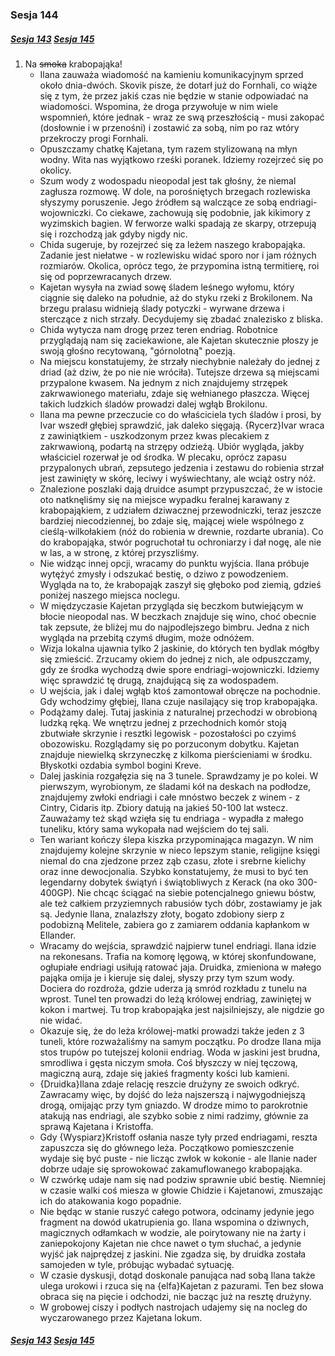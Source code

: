 ### Sesja 144
##### [Sesja 143](#sesja-143) [Sesja 145](#sesja-145)
1. Na ~~smoka~~ krabopająka!
    - Ilana zauważa wiadomość na kamieniu komunikacyjnym sprzed około dnia-dwóch. Skovik pisze, że dotarł już do Fornhali, co wiąże się z tym, że przez jakiś czas nie będzie w stanie odpowiadać na wiadomości. Wspomina, że droga przywołuje w nim wiele wspomnień, które jednak - wraz ze swą przeszłością - musi zakopać (dosłownie i w przenośni) i zostawić za sobą, nim po raz wtóry przekroczy progi Fornhali.
    - Opuszczamy chatkę Kajetana, tym razem stylizowaną na młyn wodny. Wita nas wyjątkowo rześki poranek. Idziemy rozejrzeć się po okolicy.
    - Szum wody z wodospadu nieopodal jest tak głośny, że niemal zagłusza rozmowę. W dole, na porośniętych brzegach rozlewiska słyszymy poruszenie. Jego źródłem są walczące ze sobą endriagi-wojowniczki. Co ciekawe, zachowują się podobnie, jak kikimory z wyzimskich bagien. W ferworze walki spadają ze skarpy, otrzepują się i rozchodzą jak gdyby nigdy nic.
    - Chida sugeruje, by rozejrzeć się za leżem naszego krabopająka. Zadanie jest niełatwe - w rozlewisku widać sporo nor i jam różnych rozmiarów. Okolica, oprócz tego, że przypomina istną termitierę, roi się od poprzewracanych drzew.
    - Kajetan wysyła na zwiad sowę śladem leśnego wyłomu, który ciągnie się daleko na południe, aż do styku rzeki z Brokilonem. Na brzegu pralasu widnieją ślady potyczki - wyrwane drzewa i sterczące z nich strzały. Decydujemy się zbadać znalezisko z bliska.
    - Chida wytycza nam drogę przez teren endriag. Robotnice przyglądają nam się zaciekawione, ale Kajetan skutecznie płoszy je swoją głośno recytowaną, "górnolotną" poezją.
    - Na miejscu konstatujemy, że strzały niechybnie należały do jednej z driad (aż dziw, że po nie nie wróciła). Tutejsze drzewa są miejscami przypalone kwasem. Na jednym z nich znajdujemy strzępek zakrwawionego materiału, zdaje się wełnianego płaszcza. Więcej takich ludzkich śladów prowadzi dalej wgłąb Brokilonu.
    - Ilana ma pewne przeczucie co do właściciela tych śladów i prosi, by Ivar wszedł głębiej sprawdzić, jak daleko sięgają. {Rycerz}Ivar wraca z zawiniątkiem - uszkodzonym przez kwas plecakiem z zakrwawioną, podartą na strzępy odzieżą. Ubiór wygląda, jakby właściciel rozerwał je od środka. W plecaku, oprócz zapasu przypalonych ubrań, zepsutego jedzenia i zestawu do robienia strzał jest zawinięty w skórę, leciwy i wyświechtany, ale wciąż ostry nóż.
    - Znalezione poszlaki dają druidce asumpt przypuszczać, że w istocie oto natknęliśmy się na miejsce wypadku feralnej karawany z krabopająkiem, z udziałem dziwacznej przewodniczki, teraz jeszcze bardziej niecodziennej, bo zdaje się, mającej wiele wspólnego z cieślą-wilkołakiem (nóż do robienia w drewnie, rozdarte ubrania). Co do krabopająka, stwór pogruchotał tu ochroniarzy i dał nogę, ale nie w las, a  w stronę, z której przyszliśmy.
    - Nie widząc innej opcji, wracamy do punktu wyjścia. Ilana próbuje wytężyć zmysły i odszukać bestię, o dziwo z powodzeniem. Wygląda na to, że krabopająk zaszył się głęboko pod ziemią, gdzieś poniżej naszego miejsca noclegu.
    - W międzyczasie Kajetan przygląda się beczkom butwiejącym w błocie nieopodal nas. W beczkach znajduje się wino, choć obecnie tak zepsute, że bliżej mu do najpodlejszego bimbru. Jedna z nich wygląda na przebitą czymś długim, może odnóżem.
    - Wizja lokalna ujawnia tylko 2 jaskinie, do których ten bydlak mógłby się zmieścić. Zrzucamy okiem do jednej z nich, ale odpuszczamy, gdy ze środka wychodzą dwie spore endriagi-wojowniczki. Idziemy więc sprawdzić tę drugą, znajdującą się za wodospadem.
    - U wejścia, jak i dalej wgłąb ktoś zamontował obręcze na pochodnie. Gdy wchodzimy głębiej, Ilana czuje nasilający się trop krabopająka.
    - Podążamy dalej. Tutaj jaskinia z naturalnej przechodzi w obrobioną ludzką ręką. We wnętrzu jednej z przechodnich komór stoją zbutwiałe skrzynie i resztki legowisk - pozostałości po czyimś obozowisku. Rozglądamy się po porzuconym dobytku. Kajetan znajduje niewielką skrzyneczkę z kilkoma pierścieniami w środku. Błyskotki ozdabia symbol bogini Kreve.
    - Dalej jaskinia rozgałęzia się na 3 tunele. Sprawdzamy je po kolei. W pierwszym, wyrobionym, ze śladami kół na deskach na podłodze, znajdujemy zwłoki endriagi i całe mnóstwo beczek z winem - z Cintry, Cidaris itp. Zbiory datują na jakieś 50-100 lat wstecz. Zauważamy też skąd wzięła się tu endriaga - wypadła z małego tuneliku, który sama wykopała nad wejściem do tej sali.
    - Ten wariant kończy ślepa kiszka przypominająca magazyn. W nim znajdujemy kolejne skrzynie w nieco lepszym stanie, religijne księgi niemal do cna zjedzone przez ząb czasu, złote i srebrne kielichy oraz inne dewocjonalia. Szybko konstatujemy, że musi to być ten legendarny dobytek świątyń i świątobliwych z Kerack (na oko 300-400GP). Nie chcąc ściągać na siebie potencjalnego gniewu bóstw, ale też całkiem przyziemnych rabusiów tych dóbr, zostawiamy je jak są. Jedynie Ilana, znalazłszy złoty, bogato zdobiony sierp z podobizną Melitele, zabiera go z zamiarem oddania kapłankom w Ellander.
    - Wracamy do wejścia, sprawdzić najpierw tunel endriagi. Ilana idzie na rekonesans. Trafia na komorę lęgową, w której skonfundowane, ogłupiałe endriagi usiłują ratować jaja. Druidka, zmieniona w małego pająka omija je i kieruje się dalej, słyszy przy tym szum wody. Dociera do rozdroża, gdzie uderza ją smród rozkładu z tunelu na wprost. Tunel ten prowadzi do leżą królowej endriag, zawiniętej w kokon i martwej. Tu trop krabopająka jest najsilniejszy, ale nigdzie go nie widać.
    - Okazuje się, że do leża królowej-matki prowadzi także jeden z 3 tuneli, które rozważaliśmy na samym początku. Po drodze Ilana mija stos trupów po tutejszej kolonii endriag. Woda w jaskini jest brudna, smrodliwa i gęsta niczym smoła. Coś błyszczy w niej tęczową, magiczną aurą, zdaje się jakieś fragmenty kości lub kamieni.
    - {Druidka}Ilana zdaje relację reszcie drużyny ze swoich odkryć. Zawracamy więc, by dojść do leża najszerszą i najwygodniejszą drogą, omijając przy tym gniazdo. W drodze mimo to parokrotnie atakują nas endriagi, ale szybko sobie z nimi radzimy, głównie za sprawą Kajetana i Kristoffa.
    - Gdy {Wyspiarz}Kristoff osłania nasze tyły przed endriagami, reszta zapuszcza się do głównego leża. Początkowo pomieszczenie wydaje się być puste - nie licząc zwłok w kokonie - ale Ilanie nader dobrze udaje się sprowokować zakamuflowanego krabopająka.
    - W czwórkę udaje nam się nad podziw sprawnie ubić bestię. Niemniej w czasie walki coś miesza w głowie Chidzie i Kajetanowi, zmuszając ich do atakowania kogo popadnie.
    - Nie będąc w stanie ruszyć całego potwora, odcinamy jedynie jego fragment na dowód ukatrupienia go. Ilana wspomina o dziwnych, magicznych odłamkach w wodzie, ale poirytowany nie na żarty i zaniepokojony Kajetan nie chce nawet o tym słuchać, a jedynie wyjść jak najprędzej z jaskini. Nie zgadza się, by druidka została samojeden w tyle, próbując wybadać sytuację.
    - W czasie dyskusji, dotąd doskonale panująca nad sobą Ilana także ulega urokowi i rzuca się na {elfa}Kajetan z pazurami. Ten bez słowa obraca się na pięcie i odchodzi, nie bacząc już na resztę drużyny.
    - W grobowej ciszy i podłych nastrojach udajemy się na nocleg do wyczarowanego przez Kajetana lokum.

##### [Sesja 143](#sesja-143) [Sesja 145](#sesja-145)